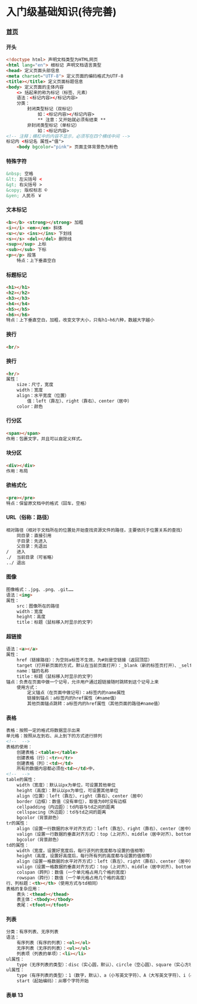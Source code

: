 # 入门级基础知识(待完善)

### [首页](/)

<meta name="referrer" content="never" />
<meta name="keywords" content="入门级基础知识" />
<meta name="description" content="入门级基础知识" />
<link rel="stylesheet" href="../css/base.css">

#### 开头
``` html
<!doctype html> 声明文档类型为HTML网页
<html lang="en"> 根标记 声明文档语言类型
<head> 定义页面头部信息
<meta charset="UTF-8"> 定义页面的编码格式为UTF-8
<title></title> 定义页面标题信息
<body> 定义页面的主体内容
    <> 括起来的称为标记（标签、元素）
    语法：<标记内容></标记内容>
    分类：
        封闭类型标记（双标记）
            如：<标记内容></标记内容>
            ** 注意：又开始就必须有结束 **
        非封闭类型标记（单标记）
            如：<标记内容>
<!-- 注释；横杠中的内容不显示，必须写在四个横线中间 -->
标记内 <标记名 属性="值">
    <body bgcolor="pink"> 页面主体背景色为粉色
```
#### 特殊字符
``` html
&nbsp; 空格
&lt; 左尖括号 <
&gt; 右尖括号 >
&copy; 版权标志 ©
&yen; 人民币 ￥
```
#### 文本标记
``` html
<b></b> <strong></strong> 加粗
<i></i> <em></em> 斜体
<u></u> <ins></ins> 下划线
<s></s> <del></del> 删除线
<sup></sup> 上标
<sub></sub> 下标
<p></p> 段落
    特点：上下垂直空白
```
#### 标题标记
``` html
<h1></h1>
<h2></h2>
<h3></h3>
<h4></h4>
<h5></h5>
<h6></h6>
特点：上下垂直空白，加粗，改变文字大小，只有h1~h6六种，数越大字越小
```
#### 换行
``` html
<br/>
```
#### 换行
``` html
<hr/>
属性：
    size：尺寸，宽度
    width：宽度
    align：水平宽度（位置）
        值：left（靠左）、right（靠右）、center（居中）
    color：颜色
```
#### 行分区
``` html
<span></span>
作用：包裹文字，并且可以自定义样式。
```
#### 块分区
``` html
<div></div>
作用：布局
```
#### 欲格式化
``` html
<pre></pre>
特点：保留原文档中的格式（回车，空格）
```
#### URL（俗称：路径）
``` html
相对路径（相对于文档所在的位置处开始查找资源文件的路径，主要依托于位置关系的查找）
    同目录：直接引用
    子目录：先进入
    父目录：先退出
/   进入
./  当前目录（可省略）
../ 退出
```
#### 图像
``` html
图像格式：.jpg、.png、.git……
语法：<img>
属性：
    src：图像所在的路径
    width：宽度
    height：高度
    title：标题（鼠标移入时显示的文字）
```
#### 超链接
``` html
语法：<a></a>
属性：
    href（链接路径）：为空则a标签不生效，为#则是空链接（返回顶层）
    target（打开新页面的方式，默认在当前页面打开）：_blank（新的标签页打开）、_self（自身页面中打开）
    name：锚的名称
    title：标题（鼠标移入时显示的文字）
锚点：负责在页面中做一个记号，允许用户通过超链接随时跳转到这个记号上来
    使用方式：
        定义锚点（在页面中做记号）：a标签内的name属性
        链接到锚点：a标签内的href属性（#name值）
        其他页面锚点跳转：a标签内的href属性（其他页面的路径#name值）
```
#### 表格
``` html
表格：按照一定的格式将数据显示出来
单元格：按照从左到右、从上到下的方式进行排列
<!--  -->
表格的使用：
    创建表格：<table></table>
    创建表格（行）：<tr></tr>
    创建表格（列）：<td></td>
    所有的数据内容都必须在<td></td>中，
<!--  -->
table的属性：
    width（宽度）：默认以px为单位，可设置其他单位
    height（高度）：默认以px为单位，可设置其他单位
    align（位置）：left（靠左）、right（靠右）、center（居中）
    border（边框）：数值（没有单位），取值为0时没有边框
    cellpadding（内边距）：td内容与td之间的距离
    cellspacing（外边距）：td与td之间的距离
    bgcolor（背景颜色）
tr的属性：
    align（设置一行数据的水平对齐方式）：left（靠左）、right（靠右）、center（居中）
    valign（设置一行数据的垂直对齐方式）：top（上对齐）、middle（居中对齐）、bottom（下对齐）
    bgcolor（背景颜色）
td的属性：
    width（宽度，设置好宽度后，每行该列的宽度都与设置的值相等）
    height（高度，设置好高度后，每行所有列的高度都与设置的值相等）
    align（设置一格数据的水平对齐方式）：left（靠左）、right（靠右）、center（居中）
    valign（设置一格数据的垂直对齐方式）：top（上对齐）、middle（居中对齐）、bottom（下对齐）
    colspan（跨列）：数值（一个单元格占用几个格的宽度）
    rowspan（跨行）：数值（一个单元格占用几个格的高度）
行、列标题：<th></th>（使用方式与td相同）
表格的复杂应用：
    表头：<thead></thead>
    表主体：<tbody></tbody>
    表尾：<tfoot></tfoot>
```
#### 列表
``` html
分类：有序列表、无序列表
语法：
    有序列表（有序的列表）：<ol></ol>
    无序列表（无序的列表）：<ul></ul>
    列表项（列表的单项）：<li></li>
ul属性：
    type（无序列表的类型）：disc（实心圆，默认）、circle（空心圆）、square（实心方块）、none（不显示标识）
ul属性：
    type（有序列表的类型）：1（数字，默认）、a（小写英文字符）、A（大写英文字符）、i（小写罗马字符）、I（大写罗马字符）
    start（起始编码）：从哪个字符开始
```
#### 表单   13
``` html
```
#### 
``` html
```
